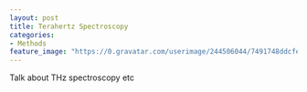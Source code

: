 ```yaml
---
layout: post
title: Terahertz Spectroscopy
categories:
- Methods
feature_image: "https://0.gravatar.com/userimage/244506044/7491748ddcfec0168d99b19ad7d506ea?size=256"
---
```


Talk about THz spectroscopy etc
